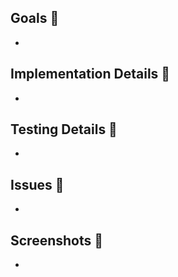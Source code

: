 ## Goals 🎯
*

## Implementation Details 🚧
*

## Testing Details 🔎
*

## Issues 🐞
*

## Screenshots 📸
*